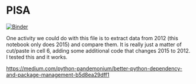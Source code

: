 # PISA

[![Binder](https://mybinder.org/badge_logo.svg)](https://mybinder.org/v2/gh/research-reuse/PISA/master?filepath=pisa_basic%2Fnotebooks%2Fpisa_project_part1.ipynb)


One activity we could do with this file is to extract data from 2012 (this notebook only does 2015) and compare them. It is really just a matter of cut/paste in cell 6, adding some additional code that changes 2015 to 2012. I tested this and it works.

https://medium.com/python-pandemonium/better-python-dependency-and-package-management-b5d8ea29dff1
